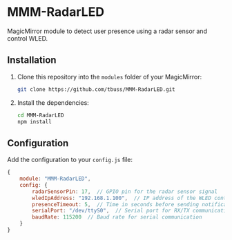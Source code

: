 # MMM-RadarLED
MagicMirror module to detect user presence using a radar sensor and control WLED.

## Installation
1. Clone this repository into the `modules` folder of your MagicMirror:
    ```sh
    git clone https://github.com/tbuss/MMM-RadarLED.git
    ```

2. Install the dependencies:
    ```sh
    cd MMM-RadarLED
    npm install
    ```

## Configuration
Add the configuration to your `config.js` file:
```js
{
    module: "MMM-RadarLED",
    config: {
        radarSensorPin: 17,  // GPIO pin for the radar sensor signal
        wledIpAddress: "192.168.1.100",  // IP address of the WLED controller
        presenceTimeout: 5,  // Time in seconds before sending notification
        serialPort: "/dev/ttyS0",  // Serial port for RX/TX communication
        baudRate: 115200  // Baud rate for serial communication
    }
}
